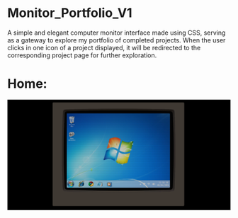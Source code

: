# Monitor_Portfolio_V1
A simple and elegant computer monitor interface made using CSS, serving as a gateway to explore my portfolio of completed projects.
When the user clicks in one icon of a project displayed, it will be redirected to the corresponding project page for further exploration.

# Home:
![Home](images/Home.png)
